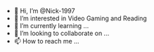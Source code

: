 - 👋 Hi, I’m @Nick-1997
- 👀 I’m interested in Video Gaming and Reading
- 🌱 I’m currently learning ...
- 💞️ I’m looking to collaborate on ...
- 📫 How to reach me ...

<!---
Nick-1997/Nick-1997 is a ✨ special ✨ repository because its `README.md` (this file) appears on your GitHub profile.
You can click the Preview link to take a look at your changes.
--->
